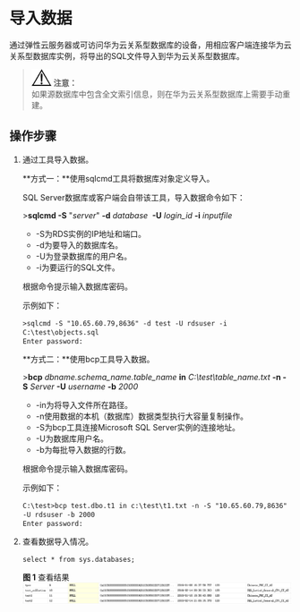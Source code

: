 # 导入数据<a name="zh-cn_topic_0053089725"></a>

通过弹性云服务器或可访问华为云关系型数据库的设备，用相应客户端连接华为云关系型数据库实例，将导出的SQL文件导入到华为云关系型数据库。

>![](public_sys-resources/icon-notice.gif) **注意：**   
>如果源数据库中包含全文索引信息，则在华为云关系型数据库上需要手动重建。  

## 操作步骤<a name="sa60c2394e66f4138b0050fc18b307584"></a>

1.  通过工具导入数据。

    **方式一：**使用sqlcmd工具将数据库对象定义导入。

    SQL Server数据库或客户端会自带该工具，导入数据命令如下：

    \>**sqlcmd -S** "_server_" **-d** _database_  **-U** _login\_id_ **-i** _inputfile_

    -   -S为RDS实例的IP地址和端口。
    -   -d为要导入的数据库名。
    -   -U为登录数据库的用户名。
    -   -i为要运行的SQL文件。

    根据命令提示输入数据库密码。

    示例如下：

    ```
    >sqlcmd -S "10.65.60.79,8636" -d test -U rdsuser -i C:\test\objects.sql
    Enter password:
    ```

    **方式二：**使用bcp工具导入数据。

    \>**bcp** _dbname.schema\_name.table\_name_ **in** _C:\\test\\table\_name.txt_ **-n -S** _Server_ **-U** _username_ **-b** _2000_

    -   -in为将导入文件所在路径。
    -   -n使用数据的本机（数据库）数据类型执行大容量复制操作。
    -   -S为bcp工具连接Microsoft SQL Server实例的连接地址。
    -   -U为数据库用户名。
    -   -b为每批导入数据的行数。

    根据命令提示输入数据库密码。

    示例如下：

    ```
    C:\test>bcp test.dbo.t1 in c:\test\t1.txt -n -S "10.65.60.79,8636" -U rdsuser -b 2000
    Enter password:
    ```

2.  查看数据导入情况。

    ```
    select * from sys.databases;
    ```

    **图 1**  查看结果<a name="fig78561115185918"></a>  
    ![](figures/查看结果.png "查看结果")


